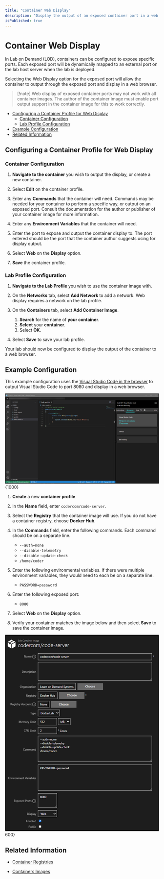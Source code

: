 ```yaml
---
title: "Container Web Display"
description: "Display the output of an exposed container port in a web browser."
isPublished: true
---
```


# Container Web Display 

In Lab on Demand (LOD), containers can be configured to expose specific ports. Each exposed port will be dynamically mapped to an external port on the lab host server when the lab is deployed. 

Selecting the Web Display option for the exposed port will allow the container to output through the exposed port and display in a web browser. 

>[!note] Web display of exposed container ports may not work with all container images. The author of the container image must enable port output support in the container image for this to work correctly. 

- [Configuring a Container Profile for Web Display](#configuring-a-container-profile-for-web-display)
    - [Container Configuration](#container-configuration)
    - [Lab Profile Configuration](#lab-profile-configuration)
- [Example Configuration](#example-configuration)
- [Related Information](#related-information)

## Configuring a Container Profile for Web Display 

### Container Configuration 

1. **Navigate to the container** you wish to output the display, or create a new container. 

1. Select **Edit** on the container profile. 

1. Enter any **Commands** that the container will need. Commands may be needed for your container to perform a specific way, or output on an exposed port. Consult the documentation for the author or publisher of your container image for more information. 

1. Enter any **Environment Variables** that the container will need. 

1. Enter the port to expose and output the container display to. The port entered should be the port that the container author suggests using for display output. 

1. Select **Web** on the **Display** option. 

1. **Save** the container profile. 

### Lab Profile Configuration 

1. **Navigate to the Lab Profile** you wish to use the container image with. 

1. On the **Networks** tab, select **Add Network** to add a network. Web display requires a network on the lab profile. 

1. On the **Containers** tab, select **Add Container Image**. 

    1. **Search** for the name of **your container**. 
    1. **Select** your **container**. 
    1. Select **OK**. 

1. Select **Save** to save your lab profile. 

Your lab should now be configured to display the output of the container to a web browser.

## Example Configuration

This example configuration uses the [Visual Studio Code in the browser](https://hub.docker.com/r/codercom/code-server) to output Visual Studio Code to port 8080 and display in a web browser.

![](images/vs-code-browser-hello-world.png){1000}

1. **Create** a new **container profile**. 

1. In the **Name** field, enter `codercom/code-server`.

1. Select the **Registry** that the container image will use. If you do not have a container registry, choose **Docker Hub**.

1. In the **Commands** field, enter the following commands. Each command should be on a separate line. 

    - `--auth=none`
    - `--disable-telemetry`
    - `--disable-update-check`
    - `/home/coder`

1. Enter the following environmental variables. If there were multiple environment variables, they would need to each be on a separate line. 

    - `PASSWORD=password`

1. Enter the following exposed port: 

    - `8080`

1. Select **Web** on the **Display** option. 

1. Verify your container matches the image below and then select **Save** to save the container image. 

![](images/container-exposed-port-display.png)600}


## Related Information 

- [Container Registries](container-registries.md)

- [Containers Images](container-images.md)
